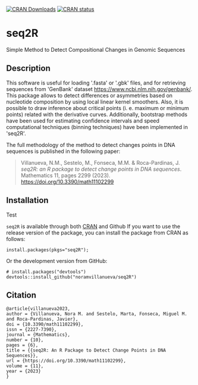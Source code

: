 <!-- badges: start -->
[![CRAN Downloads](https://cranlogs.r-pkg.org/badges/grand-total/seq2R)](https://cran.r-project.org/package=seq2R)
[![CRAN status](https://www.r-pkg.org/badges/version/seq2R)](https://cran.r-project.org/package=seq2R)
<!-- badges: end -->

# seq2R
Simple Method to Detect Compositional Changes in Genomic Sequences

## Description
This software is useful for loading '.fasta' or '.gbk' files, and for retrieving sequences from 'GenBank' dataset <https://www.ncbi.nlm.nih.gov/genbank/>. This package allows  to detect differences or asymmetries based on nucleotide composition by using local linear kernel smoothers. Also, it is possible to draw inference about critical points (i. e. maximum or minimum points) related with the derivative curves. Additionally, bootstrap methods have been used  for estimating confidence intervals and speed computational techniques (binning techniques) have been implemented in 'seq2R'.

The full methodology of the method to detect changes points in DNA sequences is 
published in the following paper:
> Villanueva, N.M., Sestelo, M., Fonseca, M.M. & Roca-Pardinas, J. _seq2R: an R package to detect change points in DNA sequences_. Mathematics 11, pages 2299 (2023). https://doi.org/10.3390/math11102299


## Installation 
Test 

```seq2R``` is available through both [CRAN](https://cran.r-project.org/) and Github
If you want to use the release version of the package, you can install the package from CRAN as follows:
```
install.packages(pkgs="seq2R");
```


Or the development version from GitHub:
```
# install.packages("devtools")
devtools::install_github("noramvillanueva/seq2R")
```

## Citation

```
@article{villanueva2023,
author = {Villanueva, Nora M. and Sestelo, Marta, Fonseca, Miguel M. and Roca-Pardinas, Javier},
doi = {10.3390/math11102299},
issn = {2227-7390},
journal = {Mathematics},
number = {10},
pages = {6},
title = {{seq2R: An R Package to Detect Change Points in DNA Sequences}},
url = {https://doi.org/10.3390/math11102299},
volume = {11},
year = {2023}
}
``` 